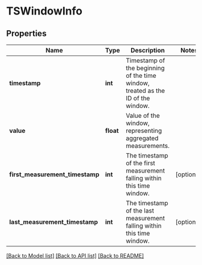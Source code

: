 # TSWindowInfo

## Properties
Name | Type | Description | Notes
------------ | ------------- | ------------- | -------------
**timestamp** | **int** | Timestamp of the beginning of the time window, treated as the ID of the window. | 
**value** | **float** | Value of the window, representing aggregated measurements. | 
**first_measurement_timestamp** | **int** | The timestamp of the first measurement falling within this time window. | [optional] 
**last_measurement_timestamp** | **int** | The timestamp of the last measurement falling within this time window. | [optional] 

[[Back to Model list]](../README.md#documentation-for-models) [[Back to API list]](../README.md#documentation-for-api-endpoints) [[Back to README]](../README.md)


